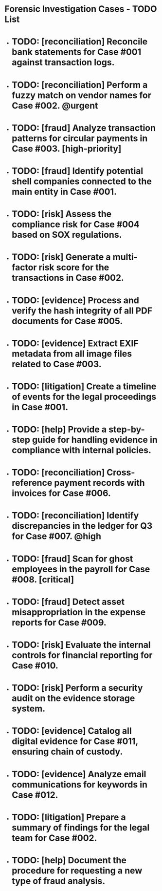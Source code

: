# Forensic Investigation Cases - TODO List

- # TODO: [reconciliation] Reconcile bank statements for Case #001 against transaction logs.
- # TODO: [reconciliation] Perform a fuzzy match on vendor names for Case #002. @urgent
- # TODO: [fraud] Analyze transaction patterns for circular payments in Case #003. [high-priority]
- # TODO: [fraud] Identify potential shell companies connected to the main entity in Case #001.
- # TODO: [risk] Assess the compliance risk for Case #004 based on SOX regulations.
- # TODO: [risk] Generate a multi-factor risk score for the transactions in Case #002.
- # TODO: [evidence] Process and verify the hash integrity of all PDF documents for Case #005.
- # TODO: [evidence] Extract EXIF metadata from all image files related to Case #003.
- # TODO: [litigation] Create a timeline of events for the legal proceedings in Case #001.
- # TODO: [help] Provide a step-by-step guide for handling evidence in compliance with internal policies.
- # TODO: [reconciliation] Cross-reference payment records with invoices for Case #006.
- # TODO: [reconciliation] Identify discrepancies in the ledger for Q3 for Case #007. @high
- # TODO: [fraud] Scan for ghost employees in the payroll for Case #008. [critical]
- # TODO: [fraud] Detect asset misappropriation in the expense reports for Case #009.
- # TODO: [risk] Evaluate the internal controls for financial reporting for Case #010.
- # TODO: [risk] Perform a security audit on the evidence storage system.
- # TODO: [evidence] Catalog all digital evidence for Case #011, ensuring chain of custody.
- # TODO: [evidence] Analyze email communications for keywords in Case #012.
- # TODO: [litigation] Prepare a summary of findings for the legal team for Case #002.
- # TODO: [help] Document the procedure for requesting a new type of fraud analysis.
